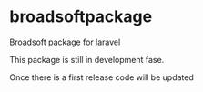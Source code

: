# broadsoftpackage
Broadsoft package for laravel

This package is still in development fase.


Once there is a first release code will be updated